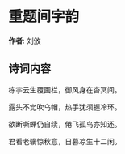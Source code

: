 # 重题间字韵

**作者**: 刘攽

## 诗词内容

栋宇云生覆画栏，御风身在杳冥间。

露头不觉吹乌帽，热手犹须握冷环。

欲断嘶蝉仍自续，倦飞孤鸟亦知还。

君看老骥惊秋意，日暮凉生十二闲。

